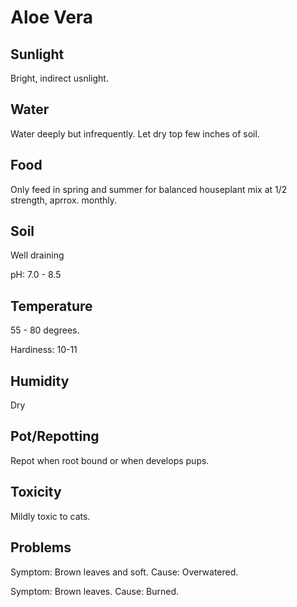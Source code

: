 # Aloe Vera
## Sunlight
Bright, indirect usnlight.

## Water
Water deeply but infrequently. Let dry top few inches of soil.

## Food
Only feed in spring and summer for balanced houseplant mix at 1/2 strength, aprrox. monthly.

## Soil
Well draining

pH: 7.0 - 8.5

## Temperature
55 - 80 degrees.

Hardiness: 10-11

## Humidity
Dry

## Pot/Repotting
Repot when root bound or when develops pups.

## Toxicity
Mildly toxic to cats.

## Problems
Symptom: Brown leaves and soft. Cause: Overwatered.

Symptom: Brown leaves. Cause: Burned.
